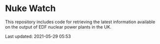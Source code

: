 # Nuke Watch

This repository includes code for retrieving the latest information available on the output of EDF nuclear power plants in the UK.

Last updated: 2021-05-29 05:53